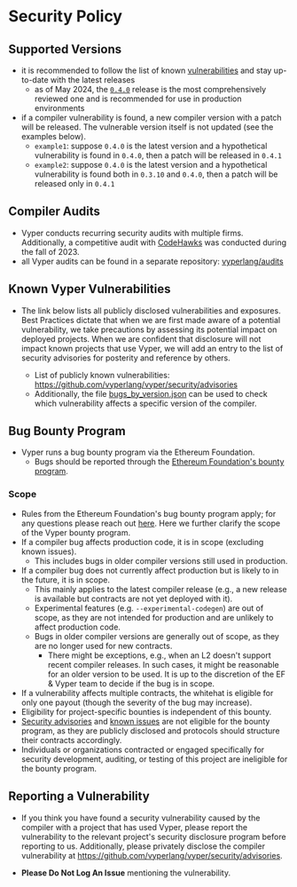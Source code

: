 # Security Policy

## Supported Versions

- it is recommended to follow the list of known [vulnerabilities](https://github.com/vyperlang/vyper/security/advisories) and stay up-to-date with the latest releases
  - as of May 2024, the [`0.4.0`](https://github.com/vyperlang/vyper/releases/tag/v0.4.0) release is the most comprehensively reviewed one and is recommended for use in production environments
- if a compiler vulnerability is found, a new compiler version with a patch will be released. The vulnerable version itself is not updated (see the examples below).
  - `example1`: suppose `0.4.0` is the latest version and a hypothetical vulnerability is found in `0.4.0`, then a patch will be released in `0.4.1`
  - `example2`: suppose `0.4.0` is the latest version and a hypothetical vulnerability is found both in `0.3.10` and `0.4.0`, then a patch will be released only in `0.4.1`

## Compiler Audits

- Vyper conducts recurring security audits with multiple firms. Additionally, a competitive audit with [CodeHawks](https://www.codehawks.com/contests/cll5rujmw0001js08menkj7hc) was conducted during the fall of 2023.
- all Vyper audits can be found in a separate repository: [vyperlang/audits](https://github.com/vyperlang/audits)


## Known Vyper Vulnerabilities

- The link below lists all publicly disclosed vulnerabilities and exposures.
Best Practices dictate that when we are first made aware of a potential vulnerability,
we take precautions by assessing its potential impact on deployed projects.
When we are confident that disclosure will not impact known projects that use Vyper,
we will add an entry to the list of security advisories for posterity and reference by others.

  - List of publicly known vulnerabilities: https://github.com/vyperlang/vyper/security/advisories
  - Additionally, the file [bugs_by_version.json](./docs/bugs_by_version.json) can be used to check which vulnerability affects a specific version of the compiler.

## Bug Bounty Program
- Vyper runs a bug bounty program via the Ethereum Foundation.
  - Bugs should be reported through the [Ethereum Foundation's bounty program](https://ethereum.org/bug-bounty).

### Scope
- Rules from the Ethereum Foundation's bug bounty program apply; for any questions please reach out [here](mailto:bounty@ethereum.org). Here we further clarify the scope of the Vyper bounty program.
- If a compiler bug affects production code, it is in scope (excluding known issues).
  - This includes bugs in older compiler versions still used in production.
- If a compiler bug does not currently affect production but is likely to in the future, it is in scope.
  - This mainly applies to the latest compiler release (e.g., a new release is available but contracts are not yet deployed with it).
  - Experimental features (e.g. `--experimental-codegen`) are out of scope, as they are not intended for production and are unlikely to affect production code.
  - Bugs in older compiler versions are generally out of scope, as they are no longer used for new contracts.
    - There might be exceptions, e.g., when an L2 doesn't support recent compiler releases. In such cases, it might be reasonable for an older version to be used. It is up to the discretion of the EF & Vyper team to decide if the bug is in scope.
- If a vulnerability affects multiple contracts, the whitehat is eligible for only one payout (though the severity of the bug may increase).
- Eligibility for project-specific bounties is independent of this bounty.
- [Security advisories](https://github.com/vyperlang/vyper/security/advisories) and [known issues](https://github.com/vyperlang/vyper/issues) are not eligible for the bounty program, as they are publicly disclosed and protocols should structure their contracts accordingly.
- Individuals or organizations contracted or engaged specifically for security development, auditing, or testing of this project are ineligible for the bounty program.

## Reporting a Vulnerability

- If you think you have found a security vulnerability caused by the compiler with a project that has used Vyper,
please report the vulnerability to the relevant project's security disclosure program before reporting to us. Additionally, please privately disclose the compiler vulnerability at https://github.com/vyperlang/vyper/security/advisories.

- **Please Do Not Log An Issue** mentioning the vulnerability.